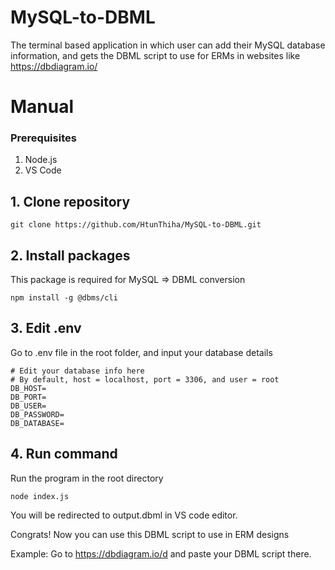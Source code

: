 # MySQL-to-DBML
The terminal based application in which user can add their MySQL database information, and gets the DBML script to use for ERMs in websites like https://dbdiagram.io/

# Manual

### Prerequisites
1. Node.js
2. VS Code


## 1. Clone repository
```
git clone https://github.com/HtunThiha/MySQL-to-DBML.git
```

## 2. Install packages
This package is required for MySQL => DBML conversion
```
npm install -g @dbms/cli
```

## 3. Edit .env
Go to .env file in the root folder, and input your database details
```
# Edit your database info here
# By default, host = localhost, port = 3306, and user = root
DB_HOST=
DB_PORT=
DB_USER=
DB_PASSWORD=
DB_DATABASE=
```

## 4. Run command
Run the program in the root directory
```
node index.js
```
You will be redirected to output.dbml in VS code editor.

Congrats! Now you can use this DBML script to use in ERM designs

Example: Go to https://dbdiagram.io/d and paste your DBML script there.
